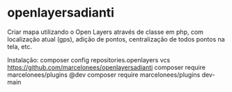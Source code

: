 # openlayersadianti
Criar mapa utilizando o Open Layers através de classe em php, com localização atual (gps), adição de pontos, centralização de todos pontos na tela, etc.

Instalação:
    composer config repositories.openlayers vcs https://github.com/marcelonees/openlayersadianti
    composer require marcelonees/plugins @dev
    composer require marcelonees/plugins dev-main
